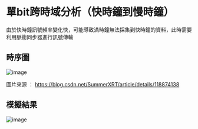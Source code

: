 # 單bit跨時域分析（快時鐘到慢時鐘）


由於快時鐘訊號頻率變化快，可能導致滿時鐘無法採集到快時鐘的資料，此時需要利用脈衝同步器進行訊號傳輸

## 時序圖

![image](https://github.com/aa389393/Verilog_example/assets/64916523/88754c1c-65dd-4bd0-9faf-ba89c8808358)


圖片來源 ： https://blog.csdn.net/SummerXRT/article/details/118874138


## 模擬結果

![image](https://github.com/aa389393/Verilog_example/assets/64916523/18121d1d-9342-4fc3-9fe9-ba929e7bca76)
